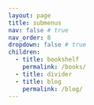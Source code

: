 ```yaml
---
layout: page
title: submenus
nav: false # true
nav_order: 8
dropdown: false # true
children:
  - title: bookshelf
    permalink: /books/
  - title: divider
  - title: blog
    permalink: /blog/
---
```

